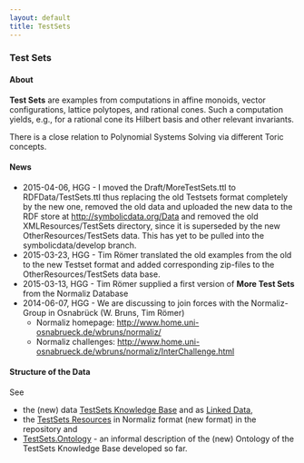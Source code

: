 ```yaml
---
layout: default
title: TestSets
---
```


### Test Sets

#### About

**Test Sets** are examples from computations in affine monoids, vector configurations, lattice polytopes, and rational cones. Such a computation yields, e.g., for a rational cone its Hilbert basis and other relevant invariants.

There is a close relation to Polynomial Systems Solving via different Toric concepts.

#### News

-   2015-04-06, HGG - I moved the Draft/MoreTestSets.ttl to RDFData/TestSets.ttl thus replacing the old Testsets format completely by the new one, removed the old data and uploaded the new data to the RDF store at <http://symbolicdata.org/Data> and removed the old XMLResources/TestSets directory, since it is superseded by the new OtherResources/TestSets data. This has yet to be pulled into the symbolicdata/develop branch.
-   2015-03-23, HGG - Tim Römer translated the old examples from the old to the new Testset format and added corresponding zip-files to the OtherResources/TestSets data base.
-   2015-03-13, HGG - Tim Römer supplied a first version of **More Test Sets** from the Normaliz Database
-   2014-06-07, HGG - We are discussing to join forces with the Normaliz-Group in Osnabrück (W. Bruns, Tim Römer)
    -   Normaliz homepage: <http://www.home.uni-osnabrueck.de/wbruns/normaliz/>
    -   Normaliz challenges: <http://www.home.uni-osnabrueck.de/wbruns/normaliz/InterChallenge.html>

#### Structure of the Data

See

-   the (new) data [TestSets Knowledge Base](http://symbolicdata.org/RDFData/TestSets.ttl) and as [Linked Data](http://symbolicdata.org/Data/TestSets/),
-   the [TestSets Resources](http://symbolicdata.org/OtherResources/TestSets) in Normaliz format (new format) in the repository and
-   [TestSets.Ontology](TestSets.Ontology "wikilink") - an informal description of the (new) Ontology of the TestSets Knowledge Base developed so far.


